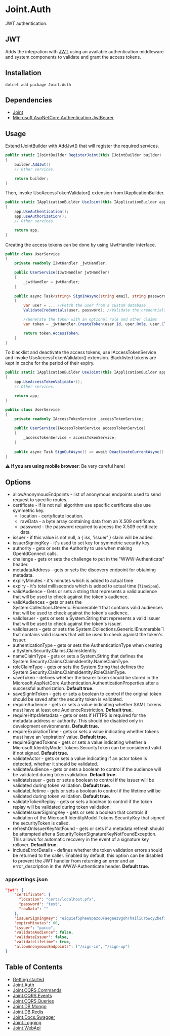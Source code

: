# Joint.Auth

JWT authentication.

## JWT

Adds the integration with [JWT][jwt] using an available authentication middleware and system components to validate and grant the access tokens.

## Installation
```
dotnet add package Joint.Auth
```

## Dependencies
- [Joint](https://www.nuget.org/packages/Joint/)
- [Microsoft.AspNetCore.Authentication.JwtBearer](https://www.nuget.org/packages/Microsoft.AspNetCore.Authentication.JwtBearer/)

## Usage

Extend IJointBuilder with AddJwt() that will register the required services.

```c#
public static IJointBuilder RegisterJoint(this IJointBuilder builder)
{
    builder.AddJwt()
    // Other services.

    return builder;
}
```

Then, invoke UseAccessTokenValidator() extension from IApplicationBuilder.

```c#
public static IApplicationBuilder UseJoint(this IApplicationBuilder app)
{
    app.UseAuthentication();
    app.useAuthorization();
    // Other services.

    return app;
}
```

Creating the access tokens can be done by using IJwtHandler interface.

```c#
public class UserService
{
    private readonly IJwtHandler _jwtHandler;

    public UserService(IJwtHandler jwtHandler)
    {
        _jwtHandler = jwtHandler;
    }
    
    public async Task<string> SignInAsync(string email, string password)
    {
        var user = ... //Fetch the user from a custom database
        ValidateCredentials(user, password); //Validate the credentials etc.

        //Generate the token with an optional role and other claims
        var token = _jwtHandler.CreateToken(user.Id, user.Role, user.Claims); 

        return token.AccessToken;
    }
}
```

To blacklist and deactivate the access tokens, use IAccessTokenService and invoke UseAccessTokenValidator() extension. Blacklisted tokens are kept in cache for the period of their expiry.

```c#
public static IApplicationBuilder UseJoint(this IApplicationBuilder app)
{
    app.UseAccessTokenValidator();
    // Other services.

    return app;
}
```

```c#
public class UserService
{
    private readonly IAccessTokenService _accessTokenService;

    public UserService(IAccessTokenService accessTokenService)
    {
        _accessTokenService = accessTokenService;
    }
    
    public async Task SignOutAsync() => await DeactivateCurrentAsync();
}
```

:warning: **If you are using mobile browser**: Be very careful here!

## Options
- allowAnonymousEndpoints - list of anonymous endpoints used to send request to specific routes.
- certificate - if is not null algorithm use specific certificate else use symmetric key.
    - location - certyficate location.
    - rawData - a byte array containing data from an X.509 certificate.
    - password - the password required to access the X.509 certificate data
- issuer - if this value is not null, a { iss, 'issuer' } claim will be added.
- issuerSigningKey - it's used to set key for symmetric security key.
- authority - gets or sets the Authority to use when making OpenIdConnect calls.
- challenge - gets or sets the challenge to put in the "WWW-Authenticate" header.
- metadataAddress - gets or sets the discovery endpoint for obtaining metadata.
- expiryMinutes - it's minutes which is added to actual time 
- expiry - it's total milliseconds which is added to actual time (```TimeSpan```).
- validAudience - Gets or sets a string that represents a valid audience that will be used to check against the token's audience.
- validAudiences - gets or sets the System.Collections.Generic.IEnumerable`1 that contains valid audiences that will be used to check against the token's audience.
- validIssuer - gets or sets a System.String that represents a valid issuer that will be used to check against the token's issuer.
- validIssuers - gets or sets the System.Collections.Generic.IEnumerable`1 that contains valid issuers that will be used to check against the token's issuer.
- authenticationType - gets or sets the AuthenticationType when creating a System.Security.Claims.ClaimsIdentity.
- nameClaimType - gets or sets a System.String that defines the System.Security.Claims.ClaimsIdentity.NameClaimType.
- roleClaimType - gets or sets the System.String that defines the System.Security.Claims.ClaimsIdentity.RoleClaimType.
- saveToken - defines whether the bearer token should be stored in the Microsoft.AspNetCore.Authentication.AuthenticationProperties after a successful authorization. **Default true.**
- saveSignInToken - gets or sets a boolean to control if the original token should be saved after the security token is validated. 
- requireAudience - gets or sets a value indicating whether SAML tokens must have at least one AudienceRestriction. **Default true.**
- requireHttpsMetadata - gets or sets if HTTPS is required for the metadata address or authority. This should be disabled only in development environments. **Default true.**
- requireExpirationTime - gets or sets a value indicating whether tokens must have an 'expiration' value. **Default true.**
- requireSignedTokens - gets or sets a value indicating whether a Microsoft.IdentityModel.Tokens.SecurityToken can be considered valid if not signed. **Default true.**
- validateActor - gets or sets a value indicating if an actor token is detected, whether it should be validated.
- validateAudience - gets or sets a boolean to control if the audience will be validated during token validation. **Default true.**
- validateIssuer - gets or sets a boolean to control if the issuer will be validated during token validation. **Default true.**
- validateLifetime - gets or sets a boolean to control if the lifetime will be validated during token validation. **Default true.**
- validateTokenReplay - gets or sets a boolean to control if the token replay will be validated during token validation.
- validateIssuerSigningKey - gets or sets a boolean that controls if validation of the Microsoft.IdentityModel.Tokens.SecurityKey that signed the securityToken is called.
- refreshOnIssuerKeyNotFound - gets or sets if a metadata refresh should be attempted after a SecurityTokenSignatureKeyNotFoundException. This allows for automatic recovery in the event of a signature key rollover.  **Default true.**
- includeErrorDetails - defines whether the token validation errors should be returned to the caller. Enabled by default, this option can be disabled to prevent the JWT handler from returning an error and an error_description in the WWW-Authenticate header. **Default true.**

### appsettings.json

```json
"jwt": {
    "certificate": {
      "location": "certs/localhost.pfx",
      "password": "test",
      "rawData": ""
    },
    "issuerSigningKey": "eiquief5phee9pazo0Faegaez9gohThailiur5woy2befiech1oarai4aiLi6ahVecah3ie9Aiz6Peij",
    "expiryMinutes": 60,
    "issuer": "pacco",
    "validateAudience": false,
    "validateIssuer": false,
    "validateLifetime": true,
    "allowAnonymousEndpoints": ["/sign-in", "/sign-up"]
}
```

## Table of Contents
- [Getting started](/src/Joint)
- [Joint.Auth](#jwt)
- [Joint.CQRS.Commands](/src/Joint.CQRS.Commands)
- [Joint.CQRS.Events](/src/Joint.CQRS.Events)
- [Joint.CQRS.Queries](/src/Joint.CQRS.Queries)
- [Joint.DB.Mongo](/src/Joint.DB.Mongo)
- [Joint.DB.Redis](/src/Joint.DB.Redis)
- [Joint.Docs.Swagger](/src/Joint.Docs.Swagger)
- [Joint.Logging](/src/Joint.Logging)
- [Joint.WebApi](/src/Joint.WebApi)


[jwt]: https://jwt.io/